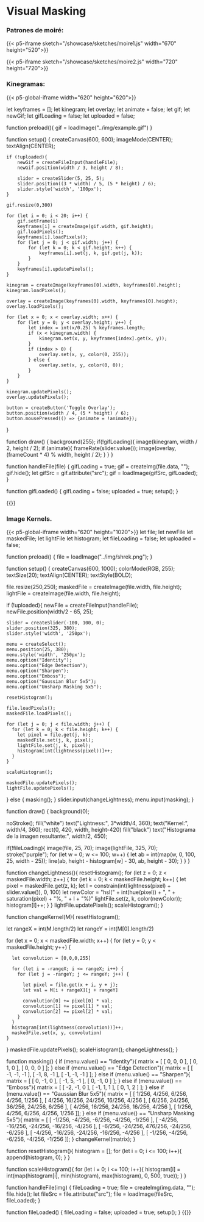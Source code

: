 # Visual Masking

### Patrones de moiré:

{{< p5-iframe sketch="/showcase/sketches/moire1.js" width="670" height="520">}}

{{< p5-iframe sketch="/showcase/sketches/moire2.js" width="720" height="720">}}

### Kinegramas:

{{< p5-global-iframe width="620" height="620">}}

let keyframes = [];
let kinegram;
let overlay;
let animate = false;
let gif; let newGif;
let gifLoading = false;
let uploaded = false;

function preload(){
gif = loadImage("../img/example.gif")
}

function setup() {
createCanvas(600, 600);
imageMode(CENTER);
textAlign(CENTER);

    if (!uploaded){
        newGif = createFileInput(handleFile);
        newGif.position(width / 3, height / 8);

        slider = createSlider(5, 25, 5);
        slider.position((3 * width) / 5, (5 * height) / 6);
        slider.style('width', '100px');
    }

    gif.resize(0,300)

    for (let i = 0; i < 20; i++) {
        gif.setFrame(i)
        keyframes[i] = createImage(gif.width, gif.height);
        gif.loadPixels();
        keyframes[i].loadPixels();
        for (let j = 0; j < gif.width; j++) {
            for (let k = 0; k < gif.height; k++) {
                keyframes[i].set(j, k, gif.get(j, k));
            }
        }
        keyframes[i].updatePixels();
    }

    kinegram = createImage(keyframes[0].width, keyframes[0].height);
    kinegram.loadPixels();

    overlay = createImage(keyframes[0].width, keyframes[0].height);
    overlay.loadPixels();

    for (let x = 0; x < overlay.width; x++) {
        for (let y = 0; y < overlay.height; y++) {
            let index = int(x/0.25) % keyframes.length;
            if (x < kinegram.width) {
                kinegram.set(x, y, keyframes[index].get(x, y));
            }
            if (index > 0) {
                overlay.set(x, y, color(0, 255));
            } else {
                overlay.set(x, y, color(0, 0));
            }
        }
    }

    kinegram.updatePixels();
    overlay.updatePixels();

    button = createButton('Toggle Overlay');
    button.position(width / 4, (5 * height) / 6);
    button.mousePressed(() => {animate = !animate});

}


function draw() {
background(255);
if(!gifLoading){
image(kinegram, width / 2, height / 2);
if (animate){
frameRate(slider.value());
image(overlay, (frameCount * 4) % width, height / 2);
}
}
}

function handleFile(file) {
gifLoading = true;
gif = createImg(file.data, "");
gif.hide();
let gifSrc = gif.attribute("src");
gif = loadImage(gifSrc, gifLoaded);
}

function gifLoaded() {
gifLoading = false;
uploaded = true;
setup();
}

{{</p5-global-iframe>}}

### Image Kernels.

{{< p5-global-iframe width="620" height="1020">}}
let file; let newFile
let maskedFile; let lightFile
let histogram;
let fileLoading = false;
let uploaded = false;

function preload() {
file = loadImage("../img/shrek.png");
}

function setup() {
createCanvas(600, 1000);
colorMode(RGB, 255);
textSize(20);
textAlign(CENTER);
textStyle(BOLD);

file.resize(250,250);
maskedFile = createImage(file.width, file.height);
lightFile = createImage(file.width, file.height);

if (!uploaded){
newFile = createFileInput(handleFile);
newFile.position(width/2 - 65, 25);

    slider = createSlider(-100, 100, 0);
    slider.position(325, 380);
    slider.style('width', '250px');

    menu = createSelect();
    menu.position(25, 380);
    menu.style('width', '250px');
    menu.option("Identity");
    menu.option("Edge Detection");
    menu.option("Sharpen");
    menu.option("Emboss");
    menu.option("Gaussian Blur 5x5");
    menu.option("Unsharp Masking 5x5"); 
    
    resetHistogram();

    file.loadPixels();
    maskedFile.loadPixels();

    for (let j = 0; j < file.width; j++) {
      for (let k = 0; k < file.height; k++) {
        let pixel = file.get(j, k);
        maskedFile.set(j, k, pixel);
        lightFile.set(j, k, pixel);
        histogram[int(lightness(pixel))]++;
      }
    }

    scaleHistogram();

    maskedFile.updatePixels();
    lightFile.updatePixels();
}
else {
masking();
}
slider.input(changeLightness);
menu.input(masking);
}

function draw() {
background(0);

noStroke();
fill("white")
text("Lightness:", 3*width/4, 360);
text("Kernel:", width/4, 360);
rect(0, 420, width, height-420)
fill("black")
text("Histograma de la imagen resultante:", width/2, 450);

if(!fileLoading){
image(file, 25, 70);
image(lightFile, 325, 70);
stroke("purple");
for (let w = 0; w <= 100; w++) {
let ab = int(map(w, 0, 100, 25, width - 25));
line(ab, height - histogram[w] - 30, ab, height - 30);
}
}
}

function changeLightness(){
resetHistogram();
for (let z = 0; z < maskedFile.width; z++) {
for (let k = 0; k < maskedFile.height; k++) {
let pixel = maskedFile.get(z, k);
let l = constrain(int(lightness(pixel) + slider.value()), 0, 100)
let newColor = "hsl(" + int(hue(pixel)) + ", " + saturation(pixel) + "%, " + l + "%)"
lightFile.set(z, k, color(newColor));
histogram[l]++;
}
}
lightFile.updatePixels();
scaleHistogram();
}

function changeKernel(M){
resetHistogram();

let rangeX = int(M.length/2)
let rangeY = int(M[0].length/2)

for (let x = 0; x < maskedFile.width; x++) {
for (let y = 0; y < maskedFile.height; y++) {

      let convolution = [0,0,0,255]
      
      for (let i = -rangeX; i <= rangeX; i++) {
        for (let j = -rangeY; j <= rangeY; j++) {
          
          let pixel = file.get(x + i, y + j);
          let val = M[i + rangeX][j + rangeY]
          
          convolution[0] += pixel[0] * val;
          convolution[1] += pixel[1] * val;
          convolution[2] += pixel[2] * val;          
        }
      }
      histogram[int(lightness(convolution))]++;
      maskedFile.set(x, y, convolution)
    }
}
maskedFile.updatePixels();
scaleHistogram();
changeLightness();
}

function masking() {
if (menu.value() == "Identity"){
matrix = [ [ 0, 0, 0 ],
[ 0, 1, 0 ],
[ 0, 0, 0 ] ];
} else if (menu.value() == "Edge Detection"){
matrix = [ [ -1, -1, -1 ],
[ -1,  8, -1 ],
[ -1, -1, -1 ] ];
} else if (menu.value() == "Sharpen"){
matrix = [ [  0, -1,  0 ],
[ -1,  5, -1 ],
[  0, -1,  0 ] ];
} else if (menu.value() == "Emboss"){
matrix = [ [ -2, -1, 0 ],
[ -1,  1, 1 ],
[  0,  1, 2 ] ];
} else if (menu.value() == "Gaussian Blur 5x5"){
matrix = [ [ 1/256,  4/256,  6/256,  4/256, 1/256 ],
[ 4/256, 16/256, 24/256, 16/256, 4/256 ],
[ 6/256, 24/256, 36/256, 24/256, 6/256 ],
[ 4/256, 16/256, 24/256, 16/256, 4/256 ],
[ 1/256,  4/256,  6/256,  4/256, 1/256 ]];
} else if (menu.value() == "Unsharp Masking 5x5"){
matrix = [ [ -1/256,  -4/256,  -6/256,  -4/256, -1/256 ],
[ -4/256, -16/256, -24/256, -16/256, -4/256 ],
[ -6/256, -24/256, 476/256, -24/256, -6/256 ],
[ -4/256, -16/256, -24/256, -16/256, -4/256 ],
[ -1/256,  -4/256,  -6/256,  -4/256, -1/256 ]];
}
changeKernel(matrix);
}

function resetHistogram(){
histogram = [];
for (let i = 0; i <= 100; i++){
append(histogram, 0);
}
}

function scaleHistogram(){
for (let i = 0; i <= 100; i++){
histogram[i] = int(map(histogram[i], min(histogram), max(histogram), 0, 500, true));
}
}

function handleFile(img) {
fileLoading = true;
file = createImg(img.data, "");
file.hide();
let fileSrc = file.attribute("src");
file = loadImage(fileSrc, fileLoaded);
}

function fileLoaded() {
fileLoading = false;
uploaded = true;
setup();
}
{{</p5-global-iframe>}}